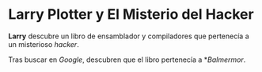 # Larry Plotter y El Misterio del Hacker

**Larry** descubre un libro de ensamblador y compiladores que pertenecía
a un misterioso *hacker*.

Tras buscar en *Google*, descubren que el libro pertenecía a
**Balmermor*.
